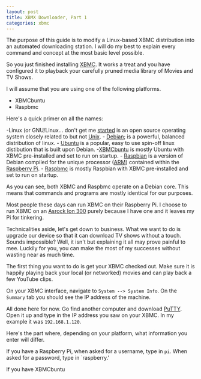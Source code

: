 ```yaml
---
layout: post
title: XBMX Downloader, Part 1
categories: xbmc
---
```


The purpose of this guide is to modify a Linux-based XBMC distribution into an automated downloading station. I will do my best to explain every command and concept at the most basic level possible.

So you just finished installing [XBMC](http://xbmc.org/about/). It works a treat and you have configured it to playback your carefully pruned media library of Movies and TV Shows.

I will assume that you are using one of the following platforms.

-   XBMCbuntu
-   Raspbmc

Here's a quick primer on all the names:

-Linux (or GNU/Linux... don't get me [started](http://en.wikipedia.org/wiki/GNU/Linux_naming_controversy) is an open source operating system closely related to but not [Unix](http://www.cyberciti.biz/faq/what-is-the-difference-between-linux-and-unix/).
    - [Debian](http://www.debian.org/intro/about); is a powerful, balanced distribution of linux.
        - [Ubuntu](http://www.ubuntu.com/desktop) is a popular, easy to use spin-off linux distibution that is built upon Debian.
            -[XBMCbuntu](http://wiki.xbmc.org/index.php?title=XBMCbuntu/FAQ) is mostly Ubuntu with XBMC pre-installed and set to run on startup.
        - [Raspbian](http://www.raspbian.org/) is a version of Debian compiled for the unique processor ([ARM](http://en.wikipedia.org/wiki/ARM_architecture)) contained within the [Raspberry Pi](http://www.raspberrypi.org/about).
            - [Raspbmc](http://www.raspbmc.com/about/) is mostly Raspbian with XBMC pre-installed and set to run on startup.

As you can see, both XBMC and Raspbmc operate on a Debian core. This means that commands and programs are mostly identical for our purposes.

Most people these days can run XBMC on their Raspberry Pi. I choose to run XBMC on an [Asrock Ion 300](http://www.asrock.com/nettop/spec/ion%20330.asp) purely because I have one and it leaves my Pi for tinkering.

Technicalities aside, let's get down to business. What we want to do is upgrade our device so that it can download TV shows without a touch. Sounds impossible? Well, it isn't but explaining it all may prove painful to mee. Luckily for you, you can make the most of my successes without wasting near as much time.

The first thing you want to do is get your XBMC checked out. Make sure it is happily playing back your local (or networked) movies and can play back a few YouTube clips.

On your XBMC interface, navigate to `System --> System Info`. On the `Summary` tab you should see the IP address of the machine.

All done here for now. Go find another computer and download [PuTTY](http://www.chiark.greenend.org.uk/~sgtatham/putty/download.html). Open it up and type in the IP address you saw on your XBMC. In my example it was `192.168.1.120`.

Here's the part where, depending on your platform, what information you enter will differ.

If you have a Raspberry Pi, when asked for a username, type in `pi`. When asked for a password, type in `raspberry.'

If you have XBMCbuntu
